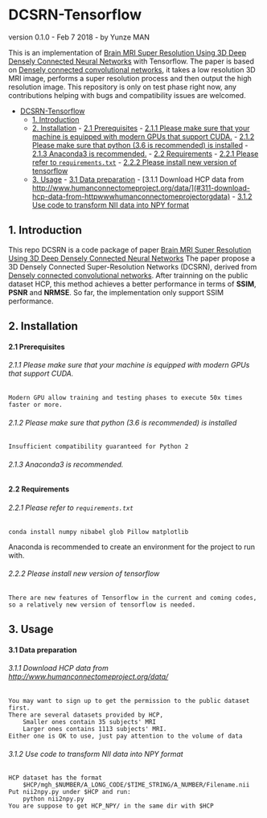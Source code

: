 # DCSRN-Tensorflow
version 0.1.0 - Feb 7 2018 - by Yunze MAN

This is an implementation of [Brain MRI Super Resolution Using 3D Deep Densely Connected Neural Networks](https://arxiv.org/pdf/1801.02728.pdf) with Tensorflow. The paper is based on [Densely connected convolutional networks](https://arxiv.org/pdf/1608.06993.pdf), it takes a low resolution 3D MRI image, performs a super resolution process and then output the high resolution image. This repository is only on test phase right now, any contributions helping with bugs and compatibility issues are welcomed.

- [DCSRN-Tensorflow](#dcsrn-tensorflow)
    - [1. Introduction](#1-introduction)
    - [2. Installation](#2-installation)
            - [2.1 Prerequisites](#21-prerequisites)
                    - [2.1.1 Please make sure that your machine is equipped with modern GPUs that support CUDA.](#211-please-make-sure-that-your-machine-is-equipped-with-modern-gpus-that-support-cuda)
                    - [2.1.2 Please make sure that python (3.6 is recommended) is installed](#212-please-make-sure-that-python-36-is-recommended-is-installed)
                    - [2.1.3 Anaconda3 is recommended.](#213-anaconda3-is-recommended)
            - [2.2 Requirements](#22-requirements)
                    - [2.2.1 Please refer to `requirements.txt`](#221-please-refer-to-requirementstxt)
                    - [2.2.2 Please install new version of tensorflow](#222-please-install-new-version-of-tensorflow)
    - [3. Usage](#3-usage)
            - [3.1 Data preparation](#31-data-preparation)
                    - [3.1.1 Download HCP data from http://www.humanconnectomeproject.org/data/](#311-download-hcp-data-from-httpwwwhumanconnectomeprojectorgdata)
                    - [3.1.2 Use code to transform NII data into NPY format](#312-use-code-to-transform-nii-data-into-npy-format)

## 1. Introduction

This repo DCSRN is a code package of paper [Brain MRI Super Resolution Using 3D Deep Densely Connected Neural Networks](https://arxiv.org/pdf/1801.02728.pdf) The paper propose a 3D Densely Connected Super-Resolution Networks (DCSRN), derived from [Densely connected convolutional networks](https://arxiv.org/pdf/1608.06993.pdf). After trainning on the public dataset HCP, this method achieves a better performance in terms of **SSIM**, **PSNR** and **NRMSE**. So far, the implementation only support SSIM performance.

## 2. Installation
#### 2.1 Prerequisites
###### 2.1.1 Please make sure that your machine is equipped with modern GPUs that support CUDA.
    Modern GPU allow training and testing phases to execute 50x times faster or more.
###### 2.1.2 Please make sure that python (3.6 is recommended) is installed 
    Insufficient compatibility guaranteed for Python 2
###### 2.1.3 Anaconda3 is recommended.

#### 2.2 Requirements
###### 2.2.1 Please refer to `requirements.txt`
    conda install numpy nibabel glob Pillow matplotlib
Anaconda is recommended to create an environment for the project to run with.
###### 2.2.2 Please install new version of tensorflow
    There are new features of Tensorflow in the current and coming codes, 
    so a relatively new version of tensorflow is needed.

## 3. Usage

#### 3.1 Data preparation
###### 3.1.1 Download HCP data from http://www.humanconnectomeproject.org/data/
    You may want to sign up to get the permission to the public dataset first.
    There are several datasets provided by HCP,
        Smaller ones contain 35 subjects' MRI
        Larger ones contains 1113 subjects' MRI.
    Either one is OK to use, just pay attention to the volume of data

###### 3.1.2 Use code to transform NII data into NPY format
    HCP dataset has the format
        $HCP/mgh_$NUMBER/A_LONG_CODE/$TIME_STRING/A_NUMBER/Filename.nii
    Put nii2npy.py under $HCP and run: 
        python nii2npy.py
    You are suppose to get HCP_NPY/ in the same dir with $HCP
